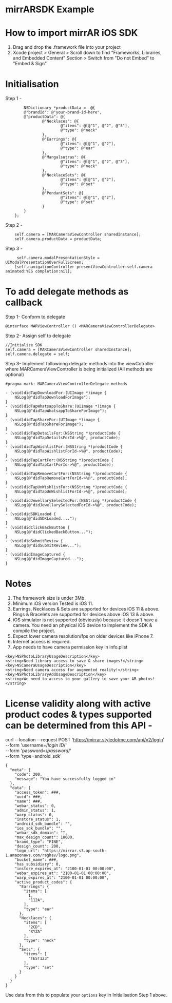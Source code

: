 # mirrARSDK Example

# How to import mirrAR iOS SDK
1. Drag and drop the .framework file into your project
2. Xcode project > General > Scroll down to find "Frameworks, Libraries, and Embedded Content" Section > Switch from "Do not Embed" to "Embed & Sign"

# Initialisation
Step 1 -
```
        NSDictionary *productData =  @{
        @"brandId": @"your-brand-id-here",
        @"productData": @{
                @"Necklaces": @{
                        @"items": @[@"1", @"2", @"3"],
                        @"type": @"neck"
                },
                @"Earrings": @{
                        @"items": @[@"1", @"2"],
                        @"type": @"ear"
                },
                @"Mangalsutras": @{
                        @"items": @[@"1", @"2", @"3"],
                        @"type": @"neck"
                },
                @"NecklaceSets": @{
                        @"items": @[@"1", @"2"],
                        @"type": @"set"
                },
                @"PendantSets": @{
                        @"items": @[@"1", @"2"],
                        @"type": @"set"
                }
        }
    };
```

Step 2 -
```
    self.camera = [MARCameraViewController sharedInstance];
    self.camera.productData = productData;
```

Step 3 -
```
     self.camera.modalPresentationStyle = UIModalPresentationOverFullScreen;
    [self.navigationController presentViewController:self.camera animated:YES completion:nil];

```

# To add delegate methods as callback

Step 1- 
Conform to <MARCameraViewControllerDelegate> delegate
```
@interface MARViewController () <MARCameraViewControllerDelegate>
```

Step 2-
Assign self to delegate
```
//Initialize SDK
self.camera = [MARCameraViewController sharedInstance];
self.camera.delegate = self;

```
Step 3-
Implement followinng delegate methods into the viewCotroller where MARCameraViewController is being initialized
(All methods are optional)

```
#pragma mark: MARCameraViewControllerDelegate methods

- (void)didTapDownloadFor:(UIImage *)image {
    NSLog(@"didTapDownloadForImage");
}
- (void)didTapWhatsappToShare:(UIImage *)image {
    NSLog(@"didTapWhatsappToShareForImage");
}
- (void)didTapShareFor:(UIImage *)image {
    NSLog(@"didTapShareForImage");
}
- (void)didTapDetailsFor:(NSString *)productCode {
    NSLog(@"didTapDetailsForId->%@", productCode);
}
- (void)didTapWishlistFor:(NSString *)productCode {
    NSLog(@"didTapWishlistForId->%@", productCode);
}
- (void)didTapCartFor:(NSString *)productCode {
    NSLog(@"didTapCartForId->%@", productCode);
}
- (void)didTapRemoveCartFor:(NSString *)productCode {
    NSLog(@"didTapRemoveCartForId->%@", productCode);
}
- (void)didTapUnWishlistFor:(NSString *)productCode {
    NSLog(@"didTapUnWishlistForId->%@", productCode);
}
- (void)didJewellarySelectedFor:(NSString *)productCode {
    NSLog(@"didJewellarySelectedForId->%@", productCode);
}
- (void)didSDKLoaded {
    NSLog(@"didSDKLoaded....");
}
- (void)didClickBackButton {
    NSLog(@"didClickedBackButton...");
}
- (void)didSubmitReview {
    NSLog(@"didSubmitReview...");
}
- (void)didImageCaptured {
    NSLog(@"didImageCaptured...");
}
```


# Notes
1. The framework size is under 3Mb.
2. Minimum iOS version Tested is iOS 11.
3. Earrings, Necklaces & Sets are supported for devices iOS 11 & above. Rings & Bracelets are supported for devices above iOS 13 & above.
4. iOS simulator is not supported (obviously) because it doesn't have a camera. You need an physical iOS device to implement the SDK & compile the project.
5. Expect lower camera resolution/fps on older devices like iPhone 7.
6. Internet access is required.
7. App needs to have camera permission key in info.plist
```
<key>NSPhotoLibraryUsageDescription</key>
<string>Need library access to save & share images!</string>
<key>NSCameraUsageDescription</key> 
<string>Need camera access for augmented reality!</string>
<key>NSPhotoLibraryAddUsageDescription</key>
<string>We need to access to your gallery to save your AR photos!</string>

```

# License validity along with active product codes & types supported can be determined from this API -
curl --location --request POST 'https://mirrar.styledotme.com/api/v2/login' \
--form 'username=/*login ID*/' \
--form 'password=/*password*/' \
--form 'type=android_sdk'

```
{
  "meta": {
    "code": 200,
    "message": "You have successfully logged in"
  },
  "data": {
    "access_token": ###,
    "uuid": ###,
    "name": ###,
    "webar_status": 0,
    "admin_status": 1,
    "warp_status": 0,
    "instore_status": 1,
    "android_sdk_bundle": "",
    "ios_sdk_bundle": "",
    "webar_sdk_domain": "",
    "max_design_count": 10000,
    "brand_type": "FINE",
    "design_count": 200,
    "logo_url": "https://mirrar.s3.ap-south-1.amazonaws.com/raghav/logo.png",
    "bucket_name": ###,
    "has_subsidiary": 0,
    "instore_expires_at": "2100-01-01 00:00:00",
    "webar_expires_at": "2100-01-01 00:00:00",
    "warp_expires_at": "2100-01-01 00:00:00",
    "active_product_codes": {
      "Earrings": {
        "items": [
          1,
          "112A",
        ],
        "type": "ear"
      },
      "Necklaces": {
        "items": [
          "2CD",
          "XYZA"
        ],
        "type": "neck"
      },
      "Sets": {
        "items": [
          "TEST123"
        ],
        "type": "set"
      }
    }
  }
}
```
Use data from this to populate your `options` key in Initialisation Step 1 above.

